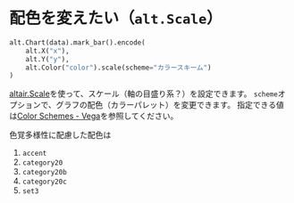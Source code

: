 # 配色を変えたい（``alt.Scale``）

```python
alt.Chart(data).mark_bar().encode(
    alt.X("x"),
    alt.Y("y"),
    alt.Color("color").scale(scheme="カラースキーム")
)
```

[altair.Scale](https://altair-viz.github.io/user_guide/generated/core/altair.Scale.html)を使って、スケール（軸の目盛り系？）を設定できます。
``scheme``オプションで、グラフの配色（カラーパレット）を変更できます。
指定できる値は[Color Schemes - Vega](https://vega.github.io/vega/docs/schemes/)を参照してください。

色覚多様性に配慮した配色は

1. ``accent``
2. ``category20``
3. ``category20b``
4. ``category20c``
5. ``set3``
